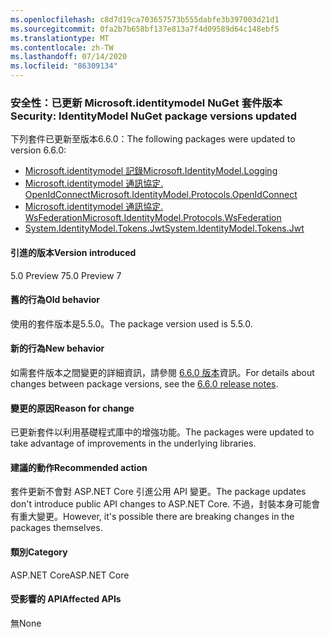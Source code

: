 ```yaml
---
ms.openlocfilehash: c8d7d19ca703657573b555dabfe3b397003d21d1
ms.sourcegitcommit: 0fa2b7b658bf137e813a7f4d09589d64c148ebf5
ms.translationtype: MT
ms.contentlocale: zh-TW
ms.lasthandoff: 07/14/2020
ms.locfileid: "86309134"
---
```

### <a name="security-identitymodel-nuget-package-versions-updated"></a><span data-ttu-id="38c5f-101">安全性：已更新 Microsoft.identitymodel NuGet 套件版本</span><span class="sxs-lookup"><span data-stu-id="38c5f-101">Security: IdentityModel NuGet package versions updated</span></span>

<span data-ttu-id="38c5f-102">下列套件已更新至版本6.6.0：</span><span class="sxs-lookup"><span data-stu-id="38c5f-102">The following packages were updated to version 6.6.0:</span></span>

- [<span data-ttu-id="38c5f-103">Microsoft.identitymodel 記錄</span><span class="sxs-lookup"><span data-stu-id="38c5f-103">Microsoft.IdentityModel.Logging</span></span>](https://www.nuget.org/packages/Microsoft.IdentityModel.Logging)
- [<span data-ttu-id="38c5f-104">Microsoft.identitymodel 通訊協定. OpenIdConnect</span><span class="sxs-lookup"><span data-stu-id="38c5f-104">Microsoft.IdentityModel.Protocols.OpenIdConnect</span></span>](https://www.nuget.org/packages/Microsoft.IdentityModel.Protocols.OpenIdConnect)
- [<span data-ttu-id="38c5f-105">Microsoft.identitymodel 通訊協定. WsFederation</span><span class="sxs-lookup"><span data-stu-id="38c5f-105">Microsoft.IdentityModel.Protocols.WsFederation</span></span>](https://www.nuget.org/packages/Microsoft.IdentityModel.Protocols.WsFederation)
- [<span data-ttu-id="38c5f-106">System.IdentityModel.Tokens.Jwt</span><span class="sxs-lookup"><span data-stu-id="38c5f-106">System.IdentityModel.Tokens.Jwt</span></span>](https://www.nuget.org/packages/System.IdentityModel.Tokens.Jwt)

#### <a name="version-introduced"></a><span data-ttu-id="38c5f-107">引進的版本</span><span class="sxs-lookup"><span data-stu-id="38c5f-107">Version introduced</span></span>

<span data-ttu-id="38c5f-108">5.0 Preview 7</span><span class="sxs-lookup"><span data-stu-id="38c5f-108">5.0 Preview 7</span></span>

#### <a name="old-behavior"></a><span data-ttu-id="38c5f-109">舊的行為</span><span class="sxs-lookup"><span data-stu-id="38c5f-109">Old behavior</span></span>

<span data-ttu-id="38c5f-110">使用的套件版本是5.5.0。</span><span class="sxs-lookup"><span data-stu-id="38c5f-110">The package version used is 5.5.0.</span></span>

#### <a name="new-behavior"></a><span data-ttu-id="38c5f-111">新的行為</span><span class="sxs-lookup"><span data-stu-id="38c5f-111">New behavior</span></span>

<span data-ttu-id="38c5f-112">如需套件版本之間變更的詳細資訊，請參閱 [6.6.0 版本](https://github.com/AzureAD/azure-activedirectory-identitymodel-extensions-for-dotnet/releases/tag/6.6.0)資訊。</span><span class="sxs-lookup"><span data-stu-id="38c5f-112">For details about changes between package versions, see the [6.6.0 release notes](https://github.com/AzureAD/azure-activedirectory-identitymodel-extensions-for-dotnet/releases/tag/6.6.0).</span></span>

#### <a name="reason-for-change"></a><span data-ttu-id="38c5f-113">變更的原因</span><span class="sxs-lookup"><span data-stu-id="38c5f-113">Reason for change</span></span>

<span data-ttu-id="38c5f-114">已更新套件以利用基礎程式庫中的增強功能。</span><span class="sxs-lookup"><span data-stu-id="38c5f-114">The packages were updated to take advantage of improvements in the underlying libraries.</span></span>

#### <a name="recommended-action"></a><span data-ttu-id="38c5f-115">建議的動作</span><span class="sxs-lookup"><span data-stu-id="38c5f-115">Recommended action</span></span>

<span data-ttu-id="38c5f-116">套件更新不會對 ASP.NET Core 引進公用 API 變更。</span><span class="sxs-lookup"><span data-stu-id="38c5f-116">The package updates don't introduce public API changes to ASP.NET Core.</span></span> <span data-ttu-id="38c5f-117">不過，封裝本身可能會有重大變更。</span><span class="sxs-lookup"><span data-stu-id="38c5f-117">However, it's possible there are breaking changes in the packages themselves.</span></span>

#### <a name="category"></a><span data-ttu-id="38c5f-118">類別</span><span class="sxs-lookup"><span data-stu-id="38c5f-118">Category</span></span>

<span data-ttu-id="38c5f-119">ASP.NET Core</span><span class="sxs-lookup"><span data-stu-id="38c5f-119">ASP.NET Core</span></span>

#### <a name="affected-apis"></a><span data-ttu-id="38c5f-120">受影響的 API</span><span class="sxs-lookup"><span data-stu-id="38c5f-120">Affected APIs</span></span>

<span data-ttu-id="38c5f-121">無</span><span class="sxs-lookup"><span data-stu-id="38c5f-121">None</span></span>

<!--

#### Affected APIs

Not detectable via API analysis

-->

